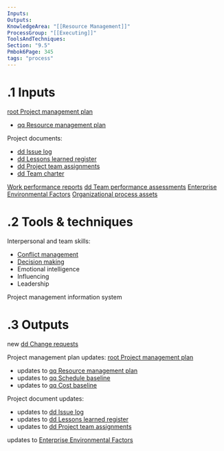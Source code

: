 ```yaml
---
Inputs:
Outputs:
KnowledgeArea: "[[Resource Management]]"
ProcessGroup: "[[Executing]]"
ToolsAndTechniques:
Section: "9.5"
Pmbok6Page: 345
tags: "process"
---
```

# .1 Inputs

[root Project management plan](root%20Project%20management%20plan.md)
* [qq Resource management plan](qq%20Resource%20management%20plan.md)

Project documents:
* [dd Issue log](dd%20Issue%20log.md)
* [dd Lessons learned register](dd%20Lessons%20learned%20register.md)
* [dd Project team assignments](dd%20Project%20team%20assignments.md)
* [dd Team charter](dd%20Team%20charter.md)

[Work performance reports](Procurement%20documentation.md)
[dd Team performance assessments](Procurement%20documentation.md)
[Enterprise Environmental Factors](Enterprise%20Environmental%20Factors.md)
[Organizational process assets](Organizational%20process%20assets.md)

# .2 Tools & techniques
Interpersonal and team skills:
* [Conflict management](Conflict%20management.md)
* [Decision making](Decision%20making.md)
* Emotional intelligence
* Influencing
* Leadership

Project management information system

# .3 Outputs
new [dd Change requests](dd%20Change%20requests.md)

Project management plan updates: [root Project management plan](root%20Project%20management%20plan.md)
* updates to [qq Resource management plan](qq%20Resource%20management%20plan.md)
* updates to [qq Schedule baseline](qq%20Schedule%20baseline.md)
* updates to [qq Cost baseline](qq%20Cost%20baseline.md)

Project document updates:
* updates to [dd Issue log](dd%20Issue%20log.md)
* updates to [dd Lessons learned register](dd%20Lessons%20learned%20register.md)
* updates to [dd Project team assignments](dd%20Project%20team%20assignments.md)

updates to [Enterprise Environmental Factors](Enterprise%20Environmental%20Factors.md)
